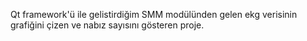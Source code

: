 Qt framework'ü ile gelistirdiğim SMM modülünden gelen ekg verisinin grafiğini çizen ve nabız sayısını gösteren proje.
